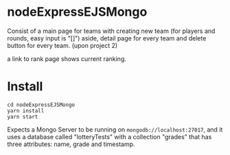 # nodeExpressEJSMongo

Consist of a main page for teams with creating new team (for players and rounds, easy input is "[]") aside, detail page for every team and delete button for every team. (upon project 2)

a link to rank page shows current ranking.

# Install

```
cd nodeExpressEJSMongo
yarn install
yarn start
```

Expects a Mongo Server to be running on `mongodb://localhost:27017`, and it uses a database called "lotteryTests" with a collection "grades" that has three attributes: name, grade and timestamp.
